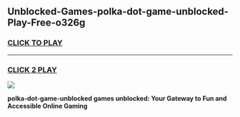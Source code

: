 
## Unblocked-Games-polka-dot-game-unblocked-Play-Free-o326g
<h3>
<a href="https://premium76.site?title=polka-dot-game-unblocked&ref=09A">CLICK TO PLAY</a></h3>
<hr>

<h3>
<a href="https://premium76.site?title=polka-dot-game-unblocked&ref=09A">CLICK 2 PLAY</a>
  
</h3>

<a href="https://premium76.site?title=polka-dot-game-unblocked&ref=09A"><img src="https://clearcache.store/games.png"></a>


**polka-dot-game-unblocked games unblocked: Your Gateway to Fun and Accessible Online Gaming**
